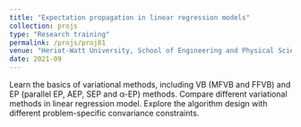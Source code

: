 ```yaml
---
title: "Expectation propagation in linear regression models"
collection: projs
type: "Research training"
permalink: /projs/proj01
venue: "Heriot-Watt University, School of Engineering and Physical Sciences"
date: 2021-09
---
```


Learn the basics of variational methods, including VB (MFVB and FFVB) and EP (parallel EP, AEP, SEP and α-EP) methods. Compare different variational methods in linear regression model. Explore the algorithm design with different problem-specific convariance constraints.
